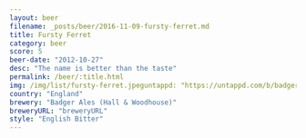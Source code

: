 ```yaml
---
layout: beer
filename: _posts/beer/2016-11-09-fursty-ferret.md
title: Fursty Ferret
category: beer
score: 5
beer-date: "2012-10-27"
desc: "The name is better than the taste"
permalink: /beer/:title.html
img: /img/list/fursty-ferret.jpeguntappd: "https://untappd.com/b/badger-ales--hall---woodhouse--fursty-ferret/8932"
country: "England"
brewery: "Badger Ales (Hall & Woodhouse)"
breweryURL: "breweryURL"
style: "English Bitter"
---
```

